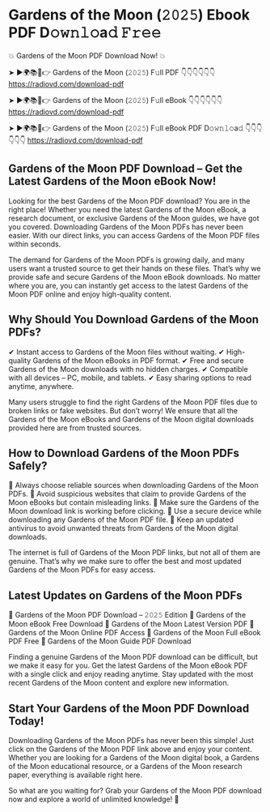 # Gardens of the Moon (𝟸𝟶𝟸𝟻) Ebook PDF D𝚘𝚠𝚗𝚕𝚘a𝚍 𝙵𝚛𝚎𝚎

💥 Gardens of the Moon PDF Download Now! 💥

➤ ►🌍📚📱👉 Gardens of the Moon (𝟸𝟶𝟸𝟻) F𝚞ll PDF 👇👇👇👇👇👇
https://radiovd.com/download-pdf

➤ ►🌍📚📱👉 Gardens of the Moon (𝟸𝟶𝟸𝟻) F𝚞ll eBook 👇👇👇👇👇👇
https://radiovd.com/download-pdf

➤ ►🌍📚📱👉 Gardens of the Moon (𝟸𝟶𝟸𝟻) F𝚞ll eBook PDF D𝚘𝚠𝚗𝚕𝚘a𝚍 👇👇👇👇👇👇
https://radiovd.com/download-pdf

## Gardens of the Moon PDF Download – Get the Latest Gardens of the Moon eBook Now!

Looking for the best Gardens of the Moon PDF download? You are in the right place! Whether you need the latest Gardens of the Moon eBook, a research document, or exclusive Gardens of the Moon guides, we have got you covered. Downloading Gardens of the Moon PDFs has never been easier. With our direct links, you can access Gardens of the Moon PDF files within seconds.

The demand for Gardens of the Moon PDFs is growing daily, and many users want a trusted source to get their hands on these files. That’s why we provide safe and secure Gardens of the Moon eBook downloads. No matter where you are, you can instantly get access to the latest Gardens of the Moon PDF online and enjoy high-quality content.

## Why Should You Download Gardens of the Moon PDFs?

✔ Instant access to Gardens of the Moon files without waiting.
✔ High-quality Gardens of the Moon eBooks in PDF format.
✔ Free and secure Gardens of the Moon downloads with no hidden charges.
✔ Compatible with all devices – PC, mobile, and tablets.
✔ Easy sharing options to read anytime, anywhere.

Many users struggle to find the right Gardens of the Moon PDF files due to broken links or fake websites. But don’t worry! We ensure that all the Gardens of the Moon eBooks and Gardens of the Moon digital downloads provided here are from trusted sources.

## How to Download Gardens of the Moon PDFs Safely?

📌 Always choose reliable sources when downloading Gardens of the Moon PDFs.
📌 Avoid suspicious websites that claim to provide Gardens of the Moon eBooks but contain misleading links.
📌 Make sure the Gardens of the Moon download link is working before clicking.
📌 Use a secure device while downloading any Gardens of the Moon PDF file.
📌 Keep an updated antivirus to avoid unwanted threats from Gardens of the Moon digital downloads.

The internet is full of Gardens of the Moon PDF links, but not all of them are genuine. That’s why we make sure to offer the best and most updated Gardens of the Moon PDFs for easy access.

## Latest Updates on Gardens of the Moon PDFs

🔹 Gardens of the Moon PDF Download – 𝟸𝟶𝟸𝟻 Edition
🔹 Gardens of the Moon eBook Free Download
🔹 Gardens of the Moon Latest Version PDF
🔹 Gardens of the Moon Online PDF Access
🔹 Gardens of the Moon Full eBook PDF Free
🔹 Gardens of the Moon Guide PDF Download

Finding a genuine Gardens of the Moon PDF download can be difficult, but we make it easy for you. Get the latest Gardens of the Moon eBook PDF with a single click and enjoy reading anytime. Stay updated with the most recent Gardens of the Moon content and explore new information.

## Start Your Gardens of the Moon PDF Download Today!

Downloading Gardens of the Moon PDFs has never been this simple! Just click on the Gardens of the Moon PDF link above and enjoy your content. Whether you are looking for a Gardens of the Moon digital book, a Gardens of the Moon educational resource, or a Gardens of the Moon research paper, everything is available right here.

So what are you waiting for? Grab your Gardens of the Moon PDF download now and explore a world of unlimited knowledge! 🚀